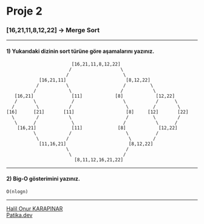 # Proje 2
### [16,21,11,8,12,22] -> Merge Sort
***
#### 1) Yukarıdaki dizinin sort türüne göre aşamalarını yazınız.

                            [16,21,11,8,12,22]
                           /                  \
                          /                    \
                [16,21,11]                      [8,12,22]
               /          \                    /         \
              /            \                  /           \
       [16,21]              [11]            [8]            [12,22]
       /      \             /                  \           /      \
      /        \           /                    \         /        \
    [16]      [21]       [11]                   [8]     [12]       [22]
      \        /           \                    /         \        /
       \      /             \                  /           \      /
        [16,21]             [11]             [8]            [12,22]
              \            /                    \          /
               \          /                      \        /
                [11,16,21]                       [8,12,22]
                          \                     /
                           \                   /
                             [8,11,12,16,21,22]

***
#### 2) Big-O gösterimini yazınız.
```O(nlogn)```


* * *
[Halil Onur KARAPINAR](https://github.com/HalilOnurKARAPINAR)  
[Patika.dev](https://app.patika.dev/halilonur)